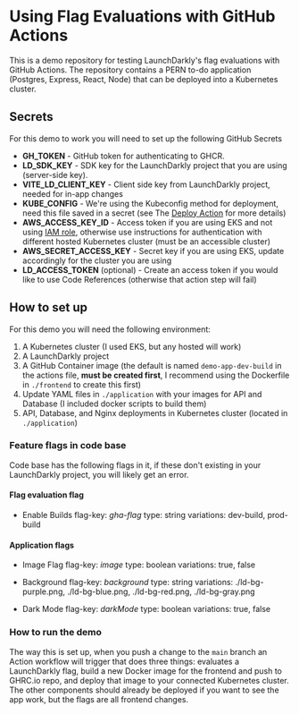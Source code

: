 # Using Flag Evaluations with GitHub Actions

This is a demo repository for testing LaunchDarkly's flag evaluations with GitHub Actions. The repository contains a PERN to-do application (Postgres, Express, React, Node) that can be deployed into a Kubernetes cluster.

## Secrets

For this demo to work you will need to set up the following GitHub Secrets

- **GH_TOKEN** - GitHub token for authenticating to GHCR.
- **LD_SDK_KEY** - SDK key for the LaunchDarkly project that you are using (server-side key).
- **VITE_LD_CLIENT_KEY** - Client side key from LaunchDarkly project, needed for in-app changes
- **KUBE_CONFIG** - We're using the Kubeconfig method for deployment, need this file saved in a secret (see The [Deploy Action](https://github.com/Azure/k8s-deploy) for more details)
- **AWS_ACCESS_KEY_ID** - Access token if you are using EKS and not using [IAM role](https://github.com/aws-actions/configure-aws-credentials#assumerole-with-static-iam-credentials-in-repository-secrets), otherwise use instructions for authentication with different hosted Kubernetes cluster (must be an accessible cluster)
- **AWS_SECRET_ACCESS_KEY** - Secret key if you are using EKS, update accordingly for the cluster you are using
- **LD_ACCESS_TOKEN** (optional) - Create an access token if you would like to use Code References (otherwise that action step will fail)

## How to set up

For this demo you will need the following environment:

1. A Kubernetes cluster (I used EKS, but any hosted will work)
2. A LaunchDarkly project
3. A GitHub Container image (the default is named `demo-app-dev-build` in the actions file, **must be created first**, I recommend using the Dockerfile in `./frontend` to create this first)
4. Update YAML files in `./application` with your images for API and Database (I included docker scripts to build them)
5. API, Database, and Nginx deployments in Kubernetes cluster (located in `./application`)

### Feature flags in code base

Code base has the following flags in it, if these don't existing in your LaunchDarkly project, you will likely get an error.

#### Flag evaluation flag

- Enable Builds
  flag-key: _gha-flag_
  type: string
  variations: dev-build, prod-build

#### Application flags

- Image Flag
  flag-key: _image_
  type: boolean
  variations: true, false

- Background
  flag-key: _background_
  type: string
  variations: ./ld-bg-purple.png, ./ld-bg-blue.png, ./ld-bg-red.png, ./ld-bg-gray.png

- Dark Mode
  flag-key: _darkMode_
  type: boolean
  variations: true, false

### How to run the demo

The way this is set up, when you push a change to the `main` branch an Action workflow will trigger that does three things: evaluates a LaunchDarkly flag, build a new Docker image for the frontend and push to GHRC.io repo, and deploy that image to your connected Kubernetes cluster. The other components should already be deployed if you want to see the app work, but the flags are all frontend changes.
